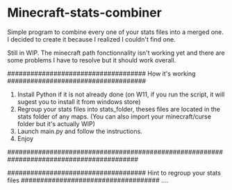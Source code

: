 # Minecraft-stats-combiner
Simple program to combine every one of your stats files into a merged one.
I decided to create it because I realized I couldn't find one.

Still in WIP. The minecraft path fonctionnality isn't working yet and there are some problems I have to resolve but it should work overall.

#################################### How it's working ####################################

1. Install Python if it is not already done (on W11, if you run the script, it will sugest you to install it from windows store)
2. Regroup your stats files into stats_folder, theses files are located in the stats folder of any maps. (You can also import your minecraft/curse folder but it's actually WIP)
3. Launch main.py and follow the instructions.
4. Enjoy

##########################################################################################

#################################### Hint to regroup your stats files ####################################
....

